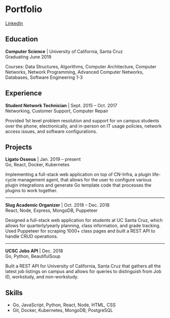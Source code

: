 # Portfolio

[LinkedIn](https://www.linkedin.com/in/anthonyacampos/)

## Education

**Computer Science** | University of California, Santa Cruz  
Graduating June 2019

Courses: Data Structures, Algorithms, Computer Architecture, Computer Networks, Network Programming, Advanced Computer Networks, Databases, Software Engineering 1-3

## Experience

**Student Network Technician** | Sept. 2015 – Oct. 2017  
Networking, Customer Support, Computer Repair

Provided 1st level problem resolution and support for on campus students over the phone, electronically, and in-person on IT usage policies, network access issues, and software configurations.

## Projects

**Ligato Osseus** | Jan. 2019 – present  
Go, React, Docker, Kubernetes

Implementing a full-stack web application on top of CN-Infra, a plugin life-cycle management agent, that allows for the user to configure various plugin integrations and generate Go template code that processes the plugins to work together.

---

**Slug Academic Organizer** | Oct. 2018 – Dec. 2018  
React, Node, Express, MongoDB, Puppeteer

Designed a full-stack web application for students at UC Santa Cruz, which allows for quarterly/yearly planning, class information, and grade tracking. Used Puppeteer for scraping 1000+ class pages and built a REST API to handle CRUD operations.

---

**UCSC Jobs API** | Dec. 2018  
Go, Python, BeautifulSoup

Built a REST API for University of California, Santa Cruz that gathers all the latest job listings on campus and allows for queries to distinguish from Job ID, workstudy, and non-workstudy.

## Skills

- Go, JavaScript, Python, React, Node, HTML, CSS
- Git, Docker, Kubernetes, MongoDB, PostgreSQL
